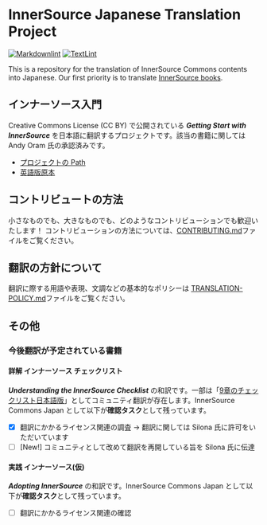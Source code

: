 # InnerSource Japanese Translation Project

[![Markdownlint](https://github.com/InnerSourceCommons/japanese-contents/actions/workflows/markdownlint.yml/badge.svg)](https://github.com/InnerSourceCommons/japanese-contents/actions/workflows/markdownlint.yml)
[![TextLint](https://github.com/InnerSourceCommons/jp-contents/actions/workflows/textlint.yml/badge.svg)](https://github.com/InnerSourceCommons/jp-contents/actions/workflows/textlint.yml)

This is a repository for the translation of InnerSource Commons contents into Japanese.
Our first priority is to translate [InnerSource books](https://innersourcecommons.org/learn/books/).

## インナーソース入門

Creative Commons License (CC BY) で公開されている _**Getting Start with InnerSource**_ を日本語に翻訳するプロジェクトです。該当の書籍に関しては Andy Oram 氏の承認済みです。

* [プロジェクトの Path](/Getting-Started-with-InnerSource/ja.md)
* [英語版原本](https://innersourcecommons.org/learn/books/getting-started-with-innersource/)

## コントリビュートの方法

小さなものでも、大きなものでも、どのようなコントリビューションでも歓迎いたします！ コントリビューションの方法については、[CONTRIBUTING.md](CONTRIBUTING.md)ファイルをご覧ください。

## 翻訳の方針について

翻訳に際する用語や表現、文調などの基本的なポリシーは [TRANSLATION-POLICY.md](TRANSLATION-POLICY.md)ファイルをご覧ください。

## その他

### 今後翻訳が予定されている書籍

#### 詳解 インナーソース チェックリスト

_**Understanding the InnerSource Checklist**_ の和訳です。一部は「[9章のチェックリスト日本語版](https://elinux.org/images/3/3d/Checklist.ja-9f733d2f6e9b.pdf)」としてコミュニティ翻訳が存在します。InnerSource Commons Japan として以下が**確認タスク**として残っています。

* [x] 翻訳にかかるライセンス関連の調査 -> 翻訳に関しては Silona 氏に許可をいただいています
* [ ] [New!] コミュニティとして改めて翻訳を再開している旨を Silona 氏に伝達

#### 実践 インナーソース(仮)

_**Adopting InnerSource**_ の和訳です。InnerSource Commons Japan として以下が**確認タスク**として残っています。

* [ ] 翻訳にかかるライセンス関連の確認
